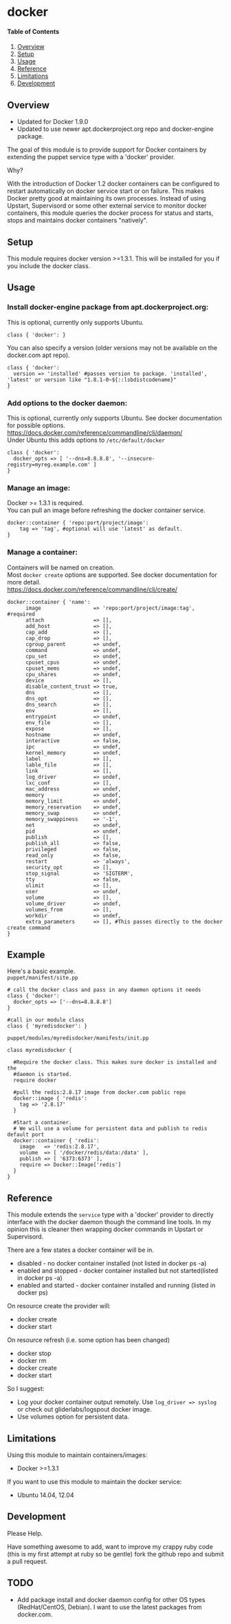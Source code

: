 # docker

#### Table of Contents

1. [Overview](#overview)
2. [Setup](#setup)
3. [Usage](#usage)
4. [Reference](#reference)
5. [Limitations](#limitations)
6. [Development](#development)

## Overview
* Updated for Docker 1.9.0
* Updated to use newer apt.dockerproject.org repo and docker-engine package.

The goal of this module is to provide support for Docker containers by extending
the puppet service type with a 'docker' provider.

Why?  

With the introduction of Docker 1.2 docker containers can be configured to restart automatically on docker service start or on failure. This makes Docker pretty good at maintaining its own processes. Instead of using Upstart, Supervisord or some other external service to monitor docker containers, this module queries the docker process for status and starts, stops and maintains docker containers "natively".  

## Setup

This module requires docker version >=1.3.1. This will be installed for you if you
include the docker class.

## Usage
### Install docker-engine package from apt.dockerproject.org:
This is optional, currently only supports Ubuntu.
```
class { 'docker': }
```

You can also specify a version (older versions may not be available on the docker.com apt repo).
```
class { 'docker':
  version => 'installed' #passes version to package. 'installed', 'latest' or version like "1.8.1-0~${::lsbdistcodename}"
}
```

### Add options to the docker daemon:
This is optional, currently only supports Ubuntu.
See docker documentation for possible options.
https://docs.docker.com/reference/commandline/cli/daemon/  
Under Ubuntu this adds options to `/etc/default/docker`
```
class { 'docker':
  docker_opts => [ '--dns=8.8.8.8', '--insecure-registry=myreg.example.com' ]
}
```

### Manage an image:
Docker >= 1.3.1 is required.  
You can pull an image before refreshing the docker container service.  
```
docker::container { 'repo:port/project/image':
    tag => 'tag', #optional will use 'latest' as default.
}
```

### Manage a container:
Containers will be named on creation.  
Most `docker create` options are supported. See docker documentation for more detail.  
https://docs.docker.com/reference/commandline/cli/create/
```
docker::container { 'name':
      image                 => 'repo:port/project/image:tag', #required
      attach                => [],
      add_host              => [],
      cap_add               => [],
      cap_drop              => [],
      cgroup_parent         => undef,
      command               => undef,
      cpu_set               => undef,
      cpuset_cpus           => undef,
      cpuset_mems           => undef,
      cpu_shares            => undef,
      device                => [],
      disable_content_trust => true,
      dns                   => [],
      dns_opt               => [],
      dns_search            => [],
      env                   => [],
      entrypoint            => undef,
      env_file              => [],
      expose                => [],
      hostname              => undef,
      interactive           => false,
      ipc                   => undef,
      kernel_memory         => undef,
      label                 => [],
      lable_file            => [],
      link                  => [],
      log_driver            => undef,
      lxc_conf              => [],
      mac_address           => undef,
      memory                => undef,
      memory_limit          => undef,
      memory_reservation    => undef,
      memory_swap           => undef,
      memory_swappiness     => '-1',
      net                   => undef,
      pid                   => undef,
      publish               => [],
      publish_all           => false,
      privileged            => false,
      read_only             => false,
      restart               => 'always',
      security_opt          => [],
      stop_signal           => 'SIGTERM',
      tty                   => false,
      ulimit                => [],
      user                  => undef,
      volume                => [],
      volume_driver         => undef,
      volumes_from          => [],
      workdir               => undef,
      extra_parameters      => [], #This passes directly to the docker create command
}
```

## Example
Here's a basic example.  
`puppet/manifest/site.pp`
```
# call the docker class and pass in any daemon options it needs
class { 'docker':
  docker_opts => ['--dns=8.8.8.8']
}

#call in our module class
class { 'myredisdocker': }
```
`puppet/modules/myredisdocker/manifests/init.pp`
```
class myredisdocker {

  #Require the docker class. This makes sure docker is installed and the
  #daemon is started.
  require docker

  #pull the redis:2.8.17 image from docker.com public repo
  docker::image { 'redis':
    tag => '2.8.17'
  }

  #Start a container.
  # We will use a volume for persistent data and publish to redis default port
  docker::container { 'redis':
    image   => 'redis:2.8.17',
    volume  => [ '/docker/redis/data:/data' ],
    publish => [ '6373:6373' ],
    require => Docker::Image['redis']
  }
}
```

## Reference

This module extends the `service` type with a 'docker' provider to directly interface with the docker daemon though the command line tools. In my opinion this is cleaner then wrapping docker commands in Upstart or Supervisord.

There are a few states a docker container will be in.
  * disabled - no docker container installed (not listed in docker ps -a)
  * enabled and stopped - docker container installed but not started(listed in docker ps -a)
  * enabled and started - docker container installed and running (listed in docker ps)

On resource create the provider will:
  * docker create
  * docker start

On resource refresh (i.e. some option has been changed)
  * docker stop
  * docker rm
  * docker create
  * docker start

So I suggest:
  * Log your docker container output remotely. Use `log_driver => syslog` or check out gliderlabs/logspout docker image.
  * Use volumes option for persistent data.

## Limitations

Using this module to maintain containers/images:
 * Docker >=1.3.1

If you want to use this module to maintain the docker service:
 * Ubuntu 14.04, 12.04

## Development
Please Help.

Have something awesome to add, want to improve my crappy ruby code (this is my
 first attempt at ruby so be gentle) fork the github repo and submit a pull request.

## TODO
  * Add package install and docker daemon config for other OS types (RedHat/CentOS, Debian). I want to use the latest packages from docker.com.
